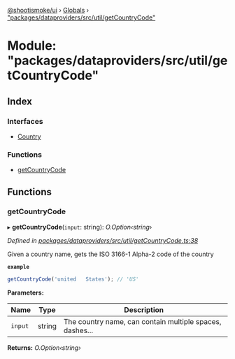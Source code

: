 [@shootismoke/ui](../README.md) › [Globals](../globals.md) › ["packages/dataproviders/src/util/getCountryCode"](_packages_dataproviders_src_util_getcountrycode_.md)

# Module: "packages/dataproviders/src/util/getCountryCode"

## Index

### Interfaces

* [Country](../interfaces/_packages_dataproviders_src_util_getcountrycode_.country.md)

### Functions

* [getCountryCode](_packages_dataproviders_src_util_getcountrycode_.md#getcountrycode)

## Functions

###  getCountryCode

▸ **getCountryCode**(`input`: string): *O.Option‹string›*

*Defined in [packages/dataproviders/src/util/getCountryCode.ts:38](https://github.com/shootismoke/common/blob/c0e7829/packages/dataproviders/src/util/getCountryCode.ts#L38)*

Given a country name, gets the ISO 3166-1 Alpha-2 code of the country

**`example`** 
```typescript
getCountryCode('united   States'); // 'US'
```

**Parameters:**

Name | Type | Description |
------ | ------ | ------ |
`input` | string | The country name, can contain multiple spaces, dashes... |

**Returns:** *O.Option‹string›*
